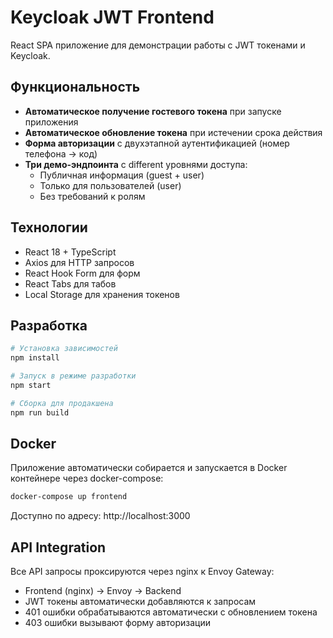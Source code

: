 # Keycloak JWT Frontend

React SPA приложение для демонстрации работы с JWT токенами и Keycloak.

## Функциональность

- **Автоматическое получение гостевого токена** при запуске приложения
- **Автоматическое обновление токена** при истечении срока действия
- **Форма авторизации** с двухэтапной аутентификацией (номер телефона → код)
- **Три демо-эндпоинта** с different уровнями доступа:
  - Публичная информация (guest + user)
  - Только для пользователей (user)
  - Без требований к ролям

## Технологии

- React 18 + TypeScript
- Axios для HTTP запросов
- React Hook Form для форм
- React Tabs для табов
- Local Storage для хранения токенов

## Разработка

```bash
# Установка зависимостей
npm install

# Запуск в режиме разработки
npm start

# Сборка для продакшена
npm run build
```

## Docker

Приложение автоматически собирается и запускается в Docker контейнере через docker-compose:

```bash
docker-compose up frontend
```

Доступно по адресу: http://localhost:3000

## API Integration

Все API запросы проксируются через nginx к Envoy Gateway:
- Frontend (nginx) → Envoy → Backend
- JWT токены автоматически добавляются к запросам
- 401 ошибки обрабатываются автоматически с обновлением токена
- 403 ошибки вызывают форму авторизации